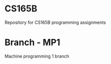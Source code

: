 # CS165B
Repository for CS165B programming assignments

# Branch - MP1
Machine programming 1 branch
